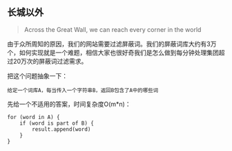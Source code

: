 ## 长城以外
> Across the Great Wall, we can reach every corner in the world

由于众所周知的原因，我们的网站需要过滤屏蔽词。我们的屏蔽词库大约有3万个，如何实现就是一个难题，相信大家也很好奇我们是怎么做到每分钟处理集团超过20万次的屏蔽词过滤需求。

把这个问题抽象一下：
```
给定一个词库A，每当传入一个字符串B，返回B包含了A中的哪些词
```

先给一个不适用的答案，时间复杂度O(m*n)：
```
for (word in A) {
    if (word is part of B) {
        result.append(word)
    }    
}
```
